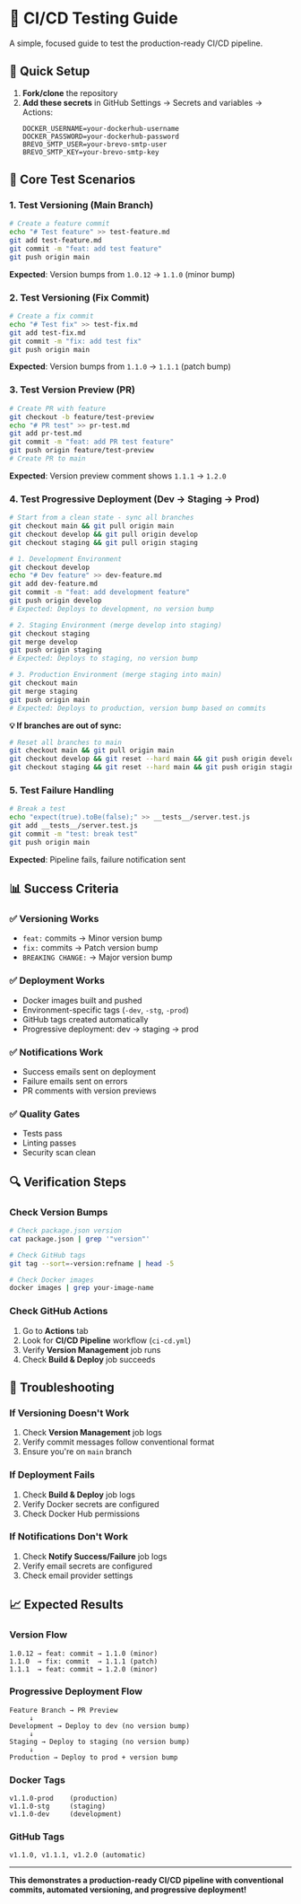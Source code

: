 # 🧪 CI/CD Testing Guide

A simple, focused guide to test the production-ready CI/CD pipeline.

## 🚀 Quick Setup

1. **Fork/clone** the repository
2. **Add these secrets** in GitHub Settings → Secrets and variables → Actions:
   ```
   DOCKER_USERNAME=your-dockerhub-username
   DOCKER_PASSWORD=your-dockerhub-password
   BREVO_SMTP_USER=your-brevo-smtp-user
   BREVO_SMTP_KEY=your-brevo-smtp-key
   ```

## 🎯 Core Test Scenarios

### **1. Test Versioning (Main Branch)**
```bash
# Create a feature commit
echo "# Test feature" >> test-feature.md
git add test-feature.md
git commit -m "feat: add test feature"
git push origin main
```
**Expected**: Version bumps from `1.0.12` → `1.1.0` (minor bump)

### **2. Test Versioning (Fix Commit)**
```bash
# Create a fix commit
echo "# Test fix" >> test-fix.md
git add test-fix.md
git commit -m "fix: add test fix"
git push origin main
```
**Expected**: Version bumps from `1.1.0` → `1.1.1` (patch bump)

### **3. Test Version Preview (PR)**
```bash
# Create PR with feature
git checkout -b feature/test-preview
echo "# PR test" >> pr-test.md
git add pr-test.md
git commit -m "feat: add PR test feature"
git push origin feature/test-preview
# Create PR to main
```
**Expected**: Version preview comment shows `1.1.1` → `1.2.0`

### **4. Test Progressive Deployment (Dev → Staging → Prod)**
```bash
# Start from a clean state - sync all branches
git checkout main && git pull origin main
git checkout develop && git pull origin develop
git checkout staging && git pull origin staging

# 1. Development Environment
git checkout develop
echo "# Dev feature" >> dev-feature.md
git add dev-feature.md
git commit -m "feat: add development feature"
git push origin develop
# Expected: Deploys to development, no version bump

# 2. Staging Environment (merge develop into staging)
git checkout staging
git merge develop
git push origin staging
# Expected: Deploys to staging, no version bump

# 3. Production Environment (merge staging into main)
git checkout main
git merge staging
git push origin main
# Expected: Deploys to production, version bump based on commits
```

**💡 If branches are out of sync:**
```bash
# Reset all branches to main
git checkout main && git pull origin main
git checkout develop && git reset --hard main && git push origin develop --force
git checkout staging && git reset --hard main && git push origin staging --force
```

### **5. Test Failure Handling**
```bash
# Break a test
echo "expect(true).toBe(false);" >> __tests__/server.test.js
git add __tests__/server.test.js
git commit -m "test: break test"
git push origin main
```
**Expected**: Pipeline fails, failure notification sent

## 📊 Success Criteria

### **✅ Versioning Works**
- `feat:` commits → Minor version bump
- `fix:` commits → Patch version bump
- `BREAKING CHANGE:` → Major version bump

### **✅ Deployment Works**
- Docker images built and pushed
- Environment-specific tags (`-dev`, `-stg`, `-prod`)
- GitHub tags created automatically
- Progressive deployment: dev → staging → prod

### **✅ Notifications Work**
- Success emails sent on deployment
- Failure emails sent on errors
- PR comments with version previews

### **✅ Quality Gates**
- Tests pass
- Linting passes
- Security scan clean

## 🔍 Verification Steps

### **Check Version Bumps**
```bash
# Check package.json version
cat package.json | grep '"version"'

# Check GitHub tags
git tag --sort=-version:refname | head -5

# Check Docker images
docker images | grep your-image-name
```

### **Check GitHub Actions**
1. Go to **Actions** tab
2. Look for **CI/CD Pipeline** workflow (`ci-cd.yml`)
3. Verify **Version Management** job runs
4. Check **Build & Deploy** job succeeds

## 🚨 Troubleshooting

### **If Versioning Doesn't Work**
1. Check **Version Management** job logs
2. Verify commit messages follow conventional format
3. Ensure you're on `main` branch

### **If Deployment Fails**
1. Check **Build & Deploy** job logs
2. Verify Docker secrets are configured
3. Check Docker Hub permissions

### **If Notifications Don't Work**
1. Check **Notify Success/Failure** job logs
2. Verify email secrets are configured
3. Check email provider settings

## 📈 Expected Results

### **Version Flow**
```
1.0.12 → feat: commit → 1.1.0 (minor)
1.1.0  → fix: commit  → 1.1.1 (patch)
1.1.1  → feat: commit → 1.2.0 (minor)
```

### **Progressive Deployment Flow**
```
Feature Branch → PR Preview
     ↓
Development → Deploy to dev (no version bump)
     ↓
Staging → Deploy to staging (no version bump)
     ↓
Production → Deploy to prod + version bump
```

### **Docker Tags**
```
v1.1.0-prod    (production)
v1.1.0-stg     (staging)
v1.1.0-dev     (development)
```

### **GitHub Tags**
```
v1.1.0, v1.1.1, v1.2.0 (automatic)
```

---

**This demonstrates a production-ready CI/CD pipeline with conventional commits, automated versioning, and progressive deployment!**
